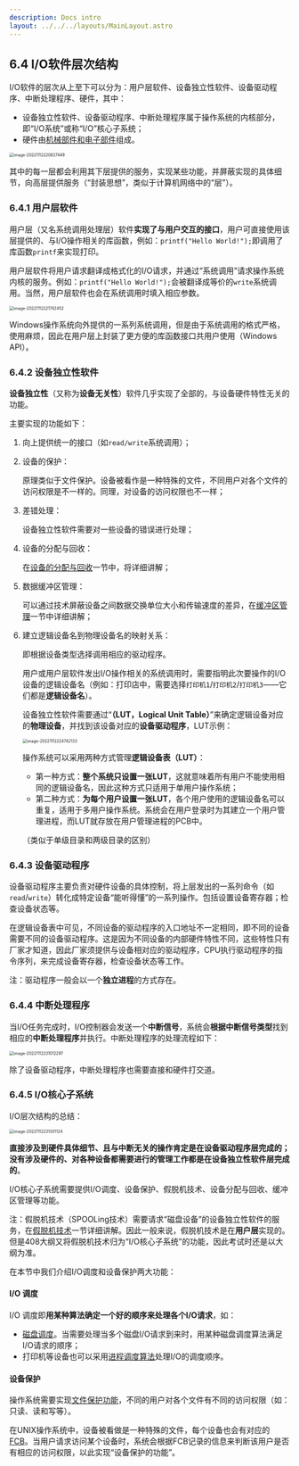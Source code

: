 ```yaml
---
description: Docs intro
layout: ../../../layouts/MainLayout.astro
---
```


## 6.4 I/O软件层次结构

I/O软件的层次从上至下可以分为：用户层软件、设备独立性软件、设备驱动程序、中断处理程序、硬件，其中：

+ 设备独立性软件、设备驱动程序、中断处理程序属于操作系统的内核部分，即“I/O系统”或称“I/O”核心子系统；
+ 硬件由[机械部件和电子部件]()组成。

<img src="https://images.drshw.tech/images/notes/image-20221112220827449.png" alt="image-20221112220827449" style="zoom:50%;" />

其中的每一层都会利用其下层提供的服务，实现某些功能，并屏蔽实现的具体细节，向高层提供服务（“封装思想”，类似于计算机网络中的“层”）。

### 6.4.1 用户层软件

用户层（又名系统调用处理层）软件**实现了与用户交互的接口**，用户可直接使用该层提供的、与I/O操作相关的库函数，例如：`printf("Hello World!");`即调用了库函数`printf`来实现打印。

用户层软件将用户请求翻译成格式化的I/O请求，并通过“系统调用”请求操作系统内核的服务。例如：`printf("Hello World!");`会被翻译成等价的`write`系统调用。当然，用户层软件也会在系统调用时填入相应参数。

<img src="https://images.drshw.tech/images/notes/image-20221112221742452.png" alt="image-20221112221742452" style="zoom:50%;" />

Windows操作系统向外提供的一系列系统调用，但是由于系统调用的格式严格，使用麻烦，因此在用户层上封装了更方便的库函数接口共用户使用（Windows API）。

### 6.4.2 设备独立性软件

**设备独立性**（又称为**设备无关性**）软件几乎实现了全部的，与设备硬件特性无关的功能。

主要实现的功能如下：

1. 向上提供统一的接口（如`read/write`系统调用）；

2. 设备的保护：

   原理类似于文件保护。设备被看作是一种特殊的文件，不同用户对各个文件的访问权限是不一样的。同理，对设备的访问权限也不一样；

3. 差错处理：

   设备独立性软件需要对一些设备的错误进行处理；

4. 设备的分配与回收：

   在[设备的分配与回收]()一节中，将详细讲解；

5. 数据缓冲区管理：

   可以通过技术屏蔽设备之间数据交换单位大小和传输速度的差异，在[缓冲区管理]()一节中详细讲解；

6. 建立逻辑设备名到物理设备名的映射关系：

   即根据设备类型选择调用相应的驱动程序。

   用户或用户层软件发出I/O操作相关的系统调用时，需要指明此次要操作的I/O设备的逻辑设备名（例如：打印店中，需要选择`打印机1`/`打印机2`/`打印机3`——它们都是**逻辑设备名**）。

   设备独立性软件需要通过“**（LUT，Logical Unit Table）**”来确定逻辑设备对应的**物理设备**，并找到该设备对应的**设备驱动程序**，LUT示例：

   <img src="https://images.drshw.tech/images/notes/image-20221112224742133.png" alt="image-20221112224742133" style="zoom:50%;" />

   操作系统可以采用两种方式管理**逻辑设备表（LUT）**：

   + 第一种方式：**整个系统只设置一张LUT**，这就意味着所有用户不能使用相同的逻辑设备名，因此这种方式只适用于单用户操作系统；
   + 第二种方式：**为每个用户设置一张LUT**，各个用户使用的逻辑设备名可以重复，适用于多用户操作系统。系统会在用户登录时为其建立一个用户管理进程，而LUT就存放在用户管理进程的PCB中。

   （类似于单级目录和两级目录的区别）

### 6.4.3 设备驱动程序

设备驱动程序主要负责对硬件设备的具体控制，将上层发出的一系列命令（如`read`/`write`）转化成特定设备“能听得懂”的一系列操作。包括设置设备寄存器；检查设备状态等。

在逻辑设备表中可见，不同设备的驱动程序的入口地址不一定相同，即不同的设备需要不同的设备驱动程序。这是因为不同设备的内部硬件特性不同，这些特性只有厂家才知道，因此厂家须提供与设备相对应的驱动程序，CPU执行驱动程序的指令序列，来完成设备寄存器，检查设备状态等工作。

注：驱动程序一般会以一个**独立进程**的方式存在。

### 6.4.4 中断处理程序

当I/O任务完成时，I/O控制器会发送一个**中断信号**，系统会**根据中断信号类型**找到相应的**中断处理程序**并执行。中断处理程序的处理流程如下：

<img src="https://images.drshw.tech/images/notes/image-20221112231012297.png" alt="image-20221112231012297" style="zoom:50%;" />

除了设备驱动程序，中断处理程序也需要直接和硬件打交道。

### 6.4.5 I/O核心子系统

I/O层次结构的总结：

<img src="https://images.drshw.tech/images/notes/image-20221112231301124.png" alt="image-20221112231301124" style="zoom:50%;" />

**直接涉及到硬件具体细节、且与中断无关的操作肯定是在设备驱动程序层完成的；没有涉及硬件的、对各种设备都需要进行的管理工作都是在设备独立性软件层完成的**。

I/O核心子系统需要提供I/O调度、设备保护、假脱机技术、设备分配与回收、缓冲区管理等功能。

注：假脱机技术（SPOOLing技术）需要请求“磁盘设备”的设备独立性软件的服务，在[假脱机技术]()一节详细讲解。因此一般来说，假脱机技术是在**用户层**实现的。但是408大纲又将假脱机技术归为“I/O核心子系统”的功能，因此考试时还是以大纲为准。

在本节中我们介绍I/O调度和设备保护两大功能：

#### I/O 调度

I/O 调度即**用某种算法确定一个好的顺序来处理各个I/O请求**，如：

+ [磁盘调度]()。当需要处理当多个磁盘I/O请求到来时，用某种磁盘调度算法满足I/O请求的顺序；
+ 打印机等设备也可以采用[进程调度算法]()处理I/O的调度顺序。

#### 设备保护

操作系统需要实现[文件保护功能]()，不同的用户对各个文件有不同的访问权限（如：只读、读和写等）。

在UNIX操作系统中，设备被看做是一种特殊的文件，每个设备也会有对应的[FCB]()。当用户请求访问某个设备时，系统会根据FCB记录的信息来判断该用户是否有相应的访问权限，以此实现“设备保护的功能”。

